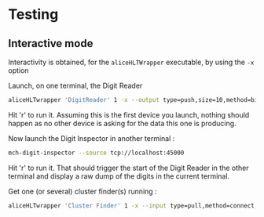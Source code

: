 # Testing

## Interactive mode

Interactivity is obtained, for the `aliceHLTWrapper` executable, by using the `-x` option

Launch, on one terminal, the Digit Reader

```bash
aliceHLTwrapper 'DigitReader' 1 -x --output type=push,size=10,method=bind,address=tcp://*:45000 --library libAliHLTMUON.so --component MUONDigitReader --parameter '-datafile /Users/laurent/o2/clustering/basicTiming/169099/MB/merged.digits.MB.196099.root'
```

Hit 'r' to run it. Assuming this is the first device you launch, nothing should happen as no other device is asking for the data this one is producing.

Now launch the Digit Inspector in another terminal :

```bash
mch-digit-inspector --source tcp://localhost:45000
```

Hit 'r' to run it. That should trigger the start of the Digit Reader in the other terminal and display a raw dump of the digits in the current terminal.

Get one (or several) cluster finder(s) running :

```bash
aliceHLTwrapper 'Cluster Finder' 1 -x --input type=pull,method=connect,size=10,address=tcp://localhost:45000 --library libAliHLTMUON.so --component MUONPreclusterFinder --parameter '-cdbpath local://$ALICE_ROOT/OCDB -run 169099'
```
